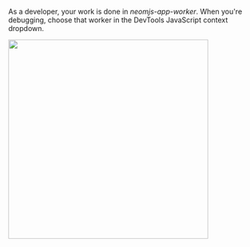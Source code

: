 As a developer, your work is done in _neomjs-app-worker_. When you're debugging, 
choose that worker in the DevTools JavaScript context dropdown.

<img height="400" src="resources/images/DevToolsJavaScriptContext.png">